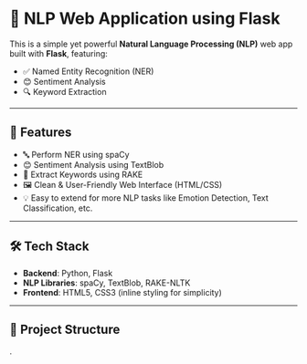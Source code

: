 # 🧠 NLP Web Application using Flask

This is a simple yet powerful **Natural Language Processing (NLP)** web app built with **Flask**, featuring:

- ✅ Named Entity Recognition (NER)
- 😊 Sentiment Analysis
- 🔍 Keyword Extraction

---

## 🚀 Features

- 🔤 Perform NER using spaCy
- 😊 Sentiment Analysis using TextBlob
- 🔑 Extract Keywords using RAKE
- 🖼️ Clean & User-Friendly Web Interface (HTML/CSS)
- 💡 Easy to extend for more NLP tasks like Emotion Detection, Text Classification, etc.

---

## 🛠️ Tech Stack

- **Backend**: Python, Flask  
- **NLP Libraries**: spaCy, TextBlob, RAKE-NLTK  
- **Frontend**: HTML5, CSS3 (inline styling for simplicity)

---

## 📂 Project Structure

. 
